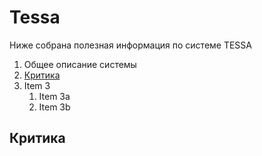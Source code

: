 # Tessa

Ниже собрана полезная информация по системе TESSA

1. Общее описание системы
2. [Критика](#criticism)
1. Item 3
   1. Item 3a
   1. Item 3b


## Критика
